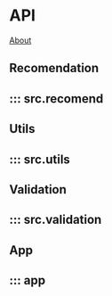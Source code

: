 # API

[About](index.md)
## Recomendation
::: src.recomend
---
## Utils
::: src.utils
---
## Validation
::: src.validation
---
## App
::: app
---

